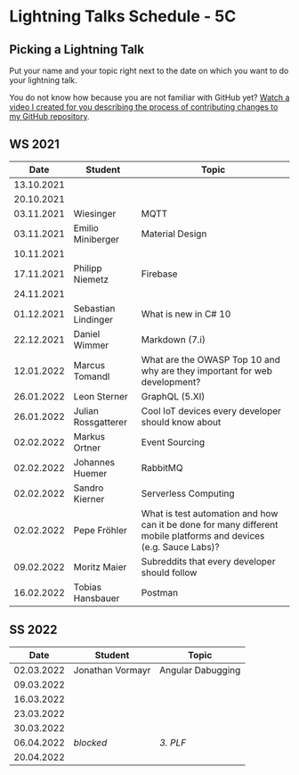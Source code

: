 # Lightning Talks Schedule - 5C

## Picking a Lightning Talk

Put your name and your topic right next to the date on which you want to do your lightning talk.

You do not know how because you are not familiar with GitHub yet? [Watch a video I created for you describing the process of contributing changes to my GitHub repository](https://youtu.be/mBprBD16P3g).

## WS 2021

| Date       | Student | Topic |
| ---------- | ------- | ----- |
| 13.10.2021 |         |       |
| 20.10.2021 |         |       |
| 03.11.2021 |Wiesinger|  MQTT |
| 03.11.2021 | Emilio Miniberger | Material Design |
| 10.11.2021 |         |       |
| 17.11.2021 | Philipp Niemetz | Firebase |
| 24.11.2021 |         |       |
| 01.12.2021 | Sebastian Lindinger | What is new in C# 10 |
| 22.12.2021 | Daniel Wimmer | Markdown (7.i) |
| 12.01.2022 | Marcus Tomandl | What are the OWASP Top 10 and why are they important for web development? |
| 26.01.2022 | Leon Sterner | GraphQL (5.XI) |
| 26.01.2022 | Julian Rossgatterer | Cool IoT devices every developer should know about |
| 02.02.2022 | Markus Ortner| Event Sourcing |
| 02.02.2022 | Johannes Huemer | RabbitMQ |
| 02.02.2022 | Sandro Kierner | Serverless Computing |
| 02.02.2022 | Pepe Fröhler | What is test automation and how can it be done for many different mobile platforms and devices (e.g. Sauce Labs)? |
| 09.02.2022 | Moritz Maier | Subreddits that every developer should follow |
| 16.02.2022 | Tobias Hansbauer | Postman |

## SS 2022

| Date       | Student | Topic |
| ---------- | ------- | ----- |
| 02.03.2022 | Jonathan Vormayr | Angular Dabugging |
| 09.03.2022 |         |       |
| 16.03.2022 |         |       |
| 23.03.2022 |         |       |
| 30.03.2022 |         |       |
| 06.04.2022 | *blocked* | *3. PLF* |
| 20.04.2022 |         |       |
